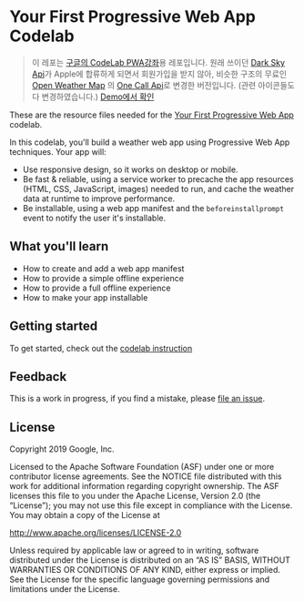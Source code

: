 # Your First Progressive Web App Codelab

> 이 레포는 [구글의 CodeLab PWA강좌](https://codelabs.developers.google.com/codelabs/your-first-pwapp/#0)용 레포입니다.
> 원래 쓰이던 [Dark Sky Api](https://darksky.net/dev)가 Apple에 합류하게 되면서 회원가입을 받지 않아,
> 비슷한 구조의 무료인 [Open Weather Map](https://openweathermap.org/) 의 [One Call Api](https://openweathermap.org/api/one-call-api)로 변경한 버전입니다. (관련 아이콘들도 다 변경하였습니다.)
> [Demo에서 확인](https://your-first-pwa.netlify.app/)

These are the resource files needed for the
[Your First Progressive Web App][codelab] codelab.

In this codelab, you'll build a weather web app using Progressive Web App
techniques. Your app will:

- Use responsive design, so it works on desktop or mobile.
- Be fast & reliable, using a service worker to precache the app resources
  (HTML, CSS, JavaScript, images) needed to run, and cache the weather data
  at runtime to improve performance.
- Be installable, using a web app manifest and the `beforeinstallprompt` event
  to notify the user it's installable.

## What you'll learn

- How to create and add a web app manifest
- How to provide a simple offline experience
- How to provide a full offline experience
- How to make your app installable

## Getting started

To get started, check out the [codelab instruction][codelab]

## Feedback

This is a work in progress, if you find a mistake, please [file an issue][git-issue].

## License

Copyright 2019 Google, Inc.

Licensed to the Apache Software Foundation (ASF) under one or more contributor
license agreements. See the NOTICE file distributed with this work for
additional information regarding copyright ownership. The ASF licenses this
file to you under the Apache License, Version 2.0 (the “License”); you may not
use this file except in compliance with the License. You may obtain a copy of
the License at

http://www.apache.org/licenses/LICENSE-2.0

Unless required by applicable law or agreed to in writing, software distributed
under the License is distributed on an “AS IS” BASIS, WITHOUT WARRANTIES OR
CONDITIONS OF ANY KIND, either express or implied. See the License for the
specific language governing permissions and limitations under the License.

[codelab]: https://codelabs.developers.google.com/codelabs/your-first-pwapp/
[git-issue]: https://github.com/googlecodelabs/your-first-pwapp/issues
